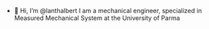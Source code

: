 - 👋 Hi, I’m @lanthalbert
I am a mechanical engineer, specialized in Measured Mechanical System at the University of Parma
